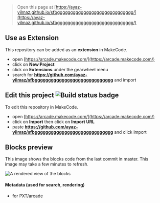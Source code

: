 
> Open this page at [https://ayaz-yilmaz.github.io/sfbggggggggggggggggggggggggggggg/](https://ayaz-yilmaz.github.io/sfbggggggggggggggggggggggggggggg/)

## Use as Extension

This repository can be added as an **extension** in MakeCode.

* open [https://arcade.makecode.com/](https://arcade.makecode.com/)
* click on **New Project**
* click on **Extensions** under the gearwheel menu
* search for **https://github.com/ayaz-yilmaz/sfbggggggggggggggggggggggggggggg** and import

## Edit this project ![Build status badge](https://github.com/ayaz-yilmaz/sfbggggggggggggggggggggggggggggg/workflows/MakeCode/badge.svg)

To edit this repository in MakeCode.

* open [https://arcade.makecode.com/](https://arcade.makecode.com/)
* click on **Import** then click on **Import URL**
* paste **https://github.com/ayaz-yilmaz/sfbggggggggggggggggggggggggggggg** and click import

## Blocks preview

This image shows the blocks code from the last commit in master.
This image may take a few minutes to refresh.

![A rendered view of the blocks](https://github.com/ayaz-yilmaz/sfbggggggggggggggggggggggggggggg/raw/master/.github/makecode/blocks.png)

#### Metadata (used for search, rendering)

* for PXT/arcade
<script src="https://makecode.com/gh-pages-embed.js"></script><script>makeCodeRender("{{ site.makecode.home_url }}", "{{ site.github.owner_name }}/{{ site.github.repository_name }}");</script>

